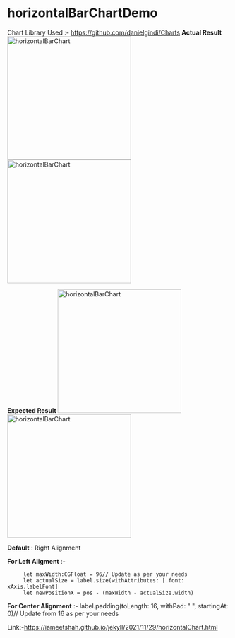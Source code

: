 # horizontalBarChartDemo

Chart Library Used :- https://github.com/danielgindi/Charts
**Actual Result**
<img width="280" alt="horizontalBarChart" src="https://iameetshah.github.io/assets/Actual_result_Segment1.png">
<img width="280" alt="horizontalBarChart" src="https://iameetshah.github.io/assets/Actual_result_Segment2.png">

**Expected Result**
<img width="280" alt="horizontalBarChart" src="https://iameetshah.github.io/assets/Expected_result_Segment1.png">
<img width="280" alt="horizontalBarChart" src="https://iameetshah.github.io/assets/Expected_result_Segment2.png">

**Default** : Right Alignment

**For Left Aligment** :-

         let maxWidth:CGFloat = 96// Update as per your needs
         let actualSize = label.size(withAttributes: [.font: xAxis.labelFont]
         let newPositionX = pos - (maxWidth - actualSize.width)
   
  
**For Center Alignment** :-
label.padding(toLength: 16, withPad: " ", startingAt: 0)// Update from 16 as per your needs

Link:-https://iameetshah.github.io/jekyll/2021/11/29/horizontalChart.html
    
    
   
   
